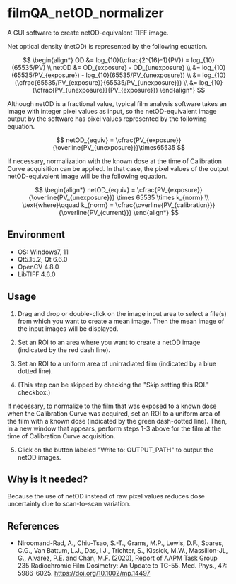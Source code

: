# filmQA_netOD_normalizer
A GUI software to create netOD-equivalent TIFF image.

Net optical density (netOD) is represented by the following equation.


$$
\begin{align*}
OD &= log_{10}(\cfrac{2^{16}-1}{PV}) = log_{10}(65535/PV) \\
netOD &= OD_{exposure} - OD_{unexposure} \\
&= log_{10}(65535/PV_{exposure}) - log_{10}(65535/PV_{unexposure}) \\
&= log_{10}(\cfrac{65535/PV_{exposure}}{65535/PV_{unexposure}})  \\
&= log_{10}(\cfrac{PV_{unexposure}}{PV_{exposure}})
\end{align*}
$$

Although netOD is a fractional value, typical film analysis software takes an image with integer pixel values as input, so the netOD-equivalent image output by the software has pixel values represented by the following equation.

$$
netOD_{equiv} = \cfrac{PV_{exposure}}{\overline{PV_{unexposure}}}\times65535
$$

If necessary, normalization with the known dose at the time of Calibration Curve acquisition can be applied. In that case, the pixel values of the output netOD-equivalent image will be the following equation.

$$
\begin{align*}
netOD_{equiv} = \cfrac{PV_{exposure}}{\overline{PV_{unexposure}}} \times 65535 \times k_{norm} \\
\text{where}\qquad
k_{norm} = \cfrac{\overline{PV_{calibration}}}{\overline{PV_{current}}}
\end{align*}
$$


## Environment

- OS: Windows7, 11
- Qt5.15.2, Qt 6.6.0
- OpenCV 4.8.0
- LibTIFF 4.6.0


## Usage

1. Drag and drop or double-click on the image input area to select a file(s) from which you want to create a mean image. Then the mean image of the input images will be displayed. 

2. Set an ROI to an area where you want to create a netOD image (indicated by the red dash line).

3. Set an ROI to a uniform area of unirradiated film (indicated by a blue dotted line). 

4. (This step can be skipped by checking the "Skip setting this ROI." checkbox.) 

  If necessary, to normalize to the film that was exposed to a known dose when the Calibration Curve was acquired, set an ROI to a uniform area of the film with a known dose (indicated by the green dash-dotted line). Then, in a new window that appears, perform steps 1-3 above for the film at the time of Calibration Curve acquisition.

5. Click on the button labeled "Write to: OUTPUT_PATH" to output the netOD images.



## Why is it needed?

Because the use of netOD instead of raw pixel values reduces dose uncertainty due to scan-to-scan variation.



## References

- Niroomand-Rad, A., Chiu-Tsao, S.-T., Grams, M.P., Lewis, D.F., Soares, C.G., Van Battum, L.J., Das, I.J., Trichter, S., Kissick, M.W., Massillon-JL, G., Alvarez, P.E. and Chan, M.F. (2020), Report of AAPM Task Group 235 Radiochromic Film Dosimetry: An Update to TG-55. Med. Phys., 47: 5986-6025. https://doi.org/10.1002/mp.14497
